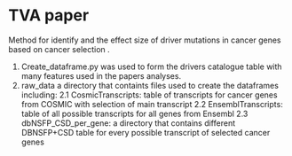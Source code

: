 # TVA paper
Method for identify and the effect size of driver mutations in cancer genes based on cancer selection .

1. Create_dataframe.py was used to form the drivers catalogue table with many features used in the papers analyses.
2. raw_data a directory that containts files used to create the dataframes including: 
	2.1 CosmicTranscripts: table of transcripts for cancer genes from COSMIC with selection of main transcript
	2.2 EnsemblTranscripts: table of all possible transcripts for all genes from Ensembl
	2.3 dbNSFP_CSD_per_gene: a directory that contains different DBNSFP+CSD table for every possible transcript of selected cancer genes